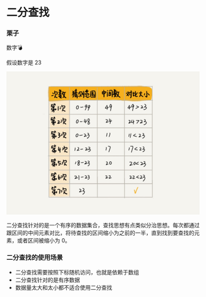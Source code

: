 # 二分查找

### 栗子

数字💣

假设数字是 23

![](media/16093298836100/16093300289429.jpg)


二分查找针对的是一个有序的数据集合，查找思想有点类似分治思想。每次都通过跟区间的中间元素对比，将待查找的区间缩小为之前的一半，直到找到要查找的元素，或者区间被缩小为 0。


### 二分查找的使用场景

* 二分查找需要按照下标随机访问，也就是依赖于数组
* 二分查找针对的是有序数据
* 数据量太大和太小都不适合使用二分查找